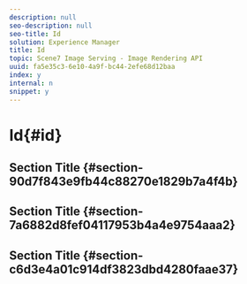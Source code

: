 ```yaml
---
description: null
seo-description: null
seo-title: Id
solution: Experience Manager
title: Id
topic: Scene7 Image Serving - Image Rendering API
uuid: fa5e35c3-6e10-4a9f-bc44-2efe68d12baa
index: y
internal: n
snippet: y
---
```


# Id{#id}

## Section Title {#section-90d7f843e9fb44c88270e1829b7a4f4b}

## Section Title {#section-7a6882d8fef04117953b4a4e9754aaa2}

## Section Title {#section-c6d3e4a01c914df3823dbd4280faae37}

